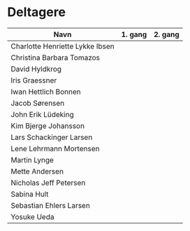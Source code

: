 # Deltagere

Navn | 1. gang | 2. gang
---|---|---Charlotte Henriette Lykke Ibsen | Christina Barbara Tomazos | David Hyldkrog | Iris Graessner | Iwan Hettlich Bonnen | Jacob Sørensen | John Erik Lüdeking | Kim Bjerge Johansson | Lars Schackinger Larsen | Lene Lehrmann Mortensen | Martin Lynge | Mette Andersen | Nicholas Jeff Petersen | Sabina Hult | Sebastian Ehlers Larsen | Yosuke Ueda | 
